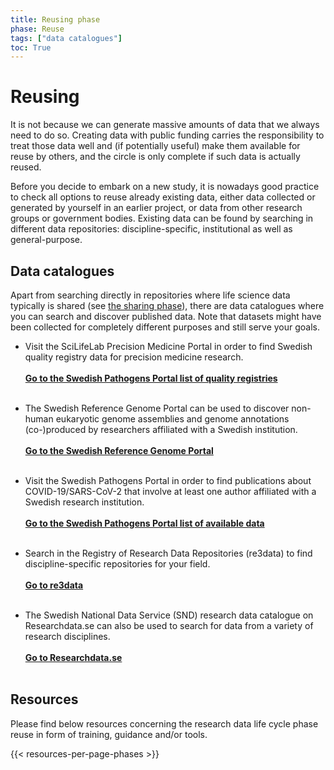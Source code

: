 ```yaml
---
title: Reusing phase
phase: Reuse
tags: ["data catalogues"]
toc: True
---
```


# Reusing
It is not because we can generate massive amounts of data that we always need to do so. Creating data with public funding carries the responsibility to treat those data well and (if potentially useful) make them available for reuse by others, and the circle is only complete if such data is actually reused.

Before you decide to embark on a new study, it is nowadays good practice to check all options to reuse already existing data, either data collected or generated by yourself in an earlier project, or data from other research groups or government bodies. Existing data can be found by searching in different data repositories: discipline-specific, institutional as well as general-purpose. 

## Data catalogues
Apart from searching directly in repositories where life science data typically is shared (see [the sharing phase](/data-life-cycle/share/#recommended-discipline-specific-repositories)), there are data catalogues where you can search and discover published data. Note that datasets might have been collected for completely different purposes and still serve your goals.

* Visit the SciLifeLab Precision Medicine Portal in order to find Swedish quality registry data for precision medicine research. <br/><br/><a class="link-teal" href="https://precision-medicine-portal.scilifelab.se/data-sources/quality-registries" target="_blank"><b>Go to the Swedish Pathogens Portal list of quality registries<i class="bi bi-box-arrow-up-right"></i></b></a><br/><br/>

* The Swedish Reference Genome Portal can be used to discover non-human eukaryotic genome assemblies and genome annotations (co-)produced by researchers affiliated with a Swedish institution.<br/><br/><a class="link-teal" href="https://genomes.scilifelab.se" target="_blank"><b>Go to the Swedish Reference Genome Portal <i class="bi bi-box-arrow-up-right"></i></b></a><br/><br/> 

* Visit the Swedish Pathogens Portal in order to find publications about COVID-19/SARS-CoV-2 that involve at least one author affiliated with a Swedish research institution.<br/><br/><a class="link-teal" href="https://pathogens.se/datasets/all/" target="_blank"><b>Go to the Swedish Pathogens Portal list of available data <i class="bi bi-box-arrow-up-right"></i></b></a><br/><br/>

* Search in the Registry of Research Data Repositories (re3data) to find discipline-specific repositories for your field.<br/><br/><a class="link-teal" href="https://www.re3data.org" target="_blank"><b>Go to re3data <i class="bi bi-box-arrow-up-right"></i></b></a><br/><br/> 

* The Swedish National Data Service (SND) research data catalogue on Researchdata.se can also be used to search for data from a variety of research disciplines.<br/><br/><a class="link-teal" href="https://researchdata.se/en/catalogue" target="_blank"><b>Go to Researchdata.se <i class="bi bi-box-arrow-up-right"></i></b></a><br/><br/> 

## Resources
Please find below resources concerning the research data life cycle phase reuse in form of training, guidance and/or tools.

{{< resources-per-page-phases >}}
